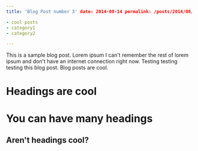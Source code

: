 ```yaml
---
title: 'Blog Post number 3' date: 2014-08-14 permalink: /posts/2014/08/blog-post-3/ tags:

- cool posts
- category1
- category2

---
```


This is a sample blog post. Lorem ipsum I can't remember the rest of lorem ipsum and don't have an internet connection
right now. Testing testing testing this blog post. Blog posts are cool.

Headings are cool
======

You can have many headings
======

Aren't headings cool?
------
